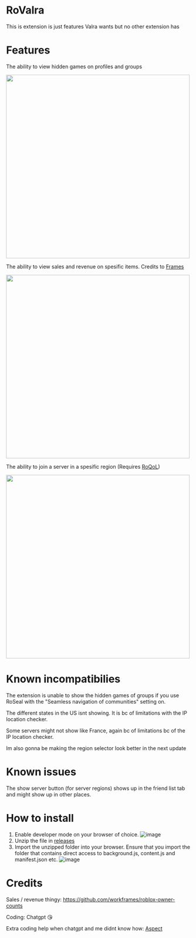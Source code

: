 # RoValra
This is extension is just features Valra wants but no other extension has

# Features
The ability to view hidden games on profiles and groups

<img src="https://github.com/user-attachments/assets/33f304cd-fbc2-4994-9f79-8ae5e6f238ec" width="500">

The ability to view sales and revenue on spesific items. Credits to [Frames](https://github.com/workframes/roblox-owner-counts)

<img src="https://github.com/user-attachments/assets/4b919c15-a7d2-4e91-9e17-2813b1d97407" width="500">


The ability to join a server in a spesific region (Requires [RoQoL](https://chromewebstore.google.com/detail/roqol-improve-your-roblox/ohffojhdniagefegnmjfpfidnjofekpj))

<img src="https://github.com/user-attachments/assets/f694b069-fe00-43a7-9f46-115f383c40d5" width="500">


# Known incompatibilies
The extension is unable to show the hidden games of groups if you use RoSeal with the "Seamless navigation of communities" setting on.

The different states in the US isnt showing. It is bc of limitations with the IP location checker.

Some servers might not show like France, again bc of limitations bc of the IP location checker.

Im also gonna be making the region selector look better in the next update

# Known issues

The show server button (for server regions) shows up in the friend list tab and might show up in other places.

# How to install
1. Enable developer mode on your browser of choice.
![image](https://github.com/user-attachments/assets/301ab762-7b3b-4f5f-9eb0-9e7699212546)
2. Unzip the file in [releases](https://github.com/NotValra/Hidden-Games/releases/tag/Release)
3. Import the unzipped folder into your browser. Ensure that you import the folder that contains direct access to background.js, content.js and manifest.json etc.
![image](https://github.com/user-attachments/assets/2b238201-c297-4106-a5ad-6db4c9259dc6)

# Credits
Sales / revenue thingy: https://github.com/workframes/roblox-owner-counts

Coding: Chatgpt 😘

Extra coding help when chatgpt and me didnt know how: [Aspect](https://github.com/Aspectise) 
